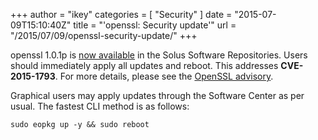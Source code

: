 +++
author = "ikey"
categories = [
"Security"
]
date =  "2015-07-09T15:10:40Z"
title = "'openssl: Security update'"
url = "/2015/07/09/openssl-security-update/"
+++

openssl 1.0.1p is [now available](https://git.solus-project.com/packages/openssl/commit/?h=openssl-1.0.1p-13) in the Solus Software Repositories. Users should immediately apply all updates and reboot. 
This addresses **CVE-2015-1793**. For more details, please see the [OpenSSL advisory](https://www.openssl.org/news/secadv_20150709.txt).
<!--more-->
Graphical users may apply updates through the Software Center as per usual. The fastest CLI method is as follows:

```
sudo eopkg up -y && sudo reboot
```